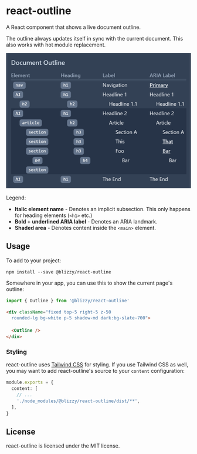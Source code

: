 react-outline
=============

A React component that shows a live document outline.

The outline always updates itself in sync with the current document. This also works with hot module replacement.

![Screenshot](react-outline.png)

Legend:

- **Italic element name** - Denotes an implicit subsection. This only happens for heading elements (`<h1>` etc.)
- **Bold + underlined ARIA label** - Denotes an ARIA landmark.
- **Shaded area** - Denotes content inside the `<main>` element.


Usage
-----

To add to your project:

```
npm install --save @blizzy/react-outline
```

Somewhere in your app, you can use this to show the current page's outline:

```typescript
import { Outline } from '@blizzy/react-outline'
```

```html
<div className="fixed top-5 right-5 z-50
  rounded-lg bg-white p-5 shadow-md dark:bg-slate-700">

  <Outline />
</div>
```

### Styling

react-outline uses [Tailwind CSS] for styling. If you use Tailwind CSS as well, you may want to add
react-outline's source to your `content` configuration:

```typescript
module.exports = {
  content: [
    // ...
    './node_modules/@blizzy/react-outline/dist/**',
  ],
}
```


License
-------

react-outline is licensed under the MIT license.



[Tailwind CSS]: https://tailwindcss.com/
